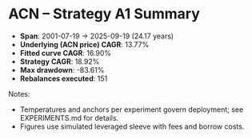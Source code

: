 # ACN – Strategy A1 Summary

- **Span**: 2001-07-19 → 2025-09-19 (24.17 years)
- **Underlying (ACN price) CAGR**: 13.77%
- **Fitted curve CAGR**: 16.90%
- **Strategy CAGR**: 18.92%
- **Max drawdown**: -83.61%
- **Rebalances executed**: 151

Notes:

- Temperatures and anchors per experiment govern deployment; see EXPERIMENTS.md for details.
- Figures use simulated leveraged sleeve with fees and borrow costs.
